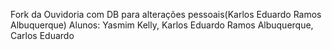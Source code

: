 Fork da Ouvidoria com DB para alterações pessoais(Karlos Eduardo Ramos Albuquerque)
Alunos: Yasmim Kelly, Karlos Eduardo Ramos Albuquerque, Carlos Eduardo

